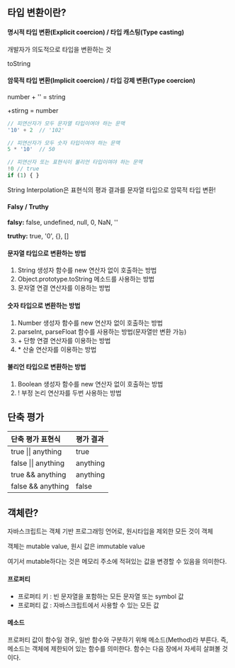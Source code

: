 ## 타입 변환이란?

#### 명시적 타입 변환(Explicit coercion) / 타입 캐스팅(Type casting)

개발자가 의도적으로 타입을 변환하는 것

toString

#### 암묵적 타입 변환(Implicit coercion) / 타입 강제 변환(Type coercion)

number + '' = string

+stirng = number

```javascript
// 피연산자가 모두 문자열 타입이여야 하는 문맥
'10' + 2  // '102'

// 피연산자가 모두 숫자 타입이여야 하는 문맥
5 * '10'  // 50

// 피연산자 또는 표현식이 불리언 타입이여야 하는 문맥
!0 // true
if (1) { }
```

String Interpolation은 표현식의 평과 결과를 문자열 타입으로 암묵적 타입 변환!

#### Falsy / Truthy

**falsy:**  false, undefined, null, 0, NaN, ''

**truthy:** true, '0', {}, []



#### 문자열 타입으로 변환하는 방법

1. String 생성자 함수를 new 연산자 없이 호출하는 방법
2. Object.prototype.toString 메소드를 사용하는 방법
3. 문자열 연결 연산자를 이용하는 방법



#### 숫자 타입으로 변환하는 방법

1. Number 생성자 함수를 new 연산자 없이 호출하는 방법
2. parseInt, parseFloat 함수를 사용하는 방법(문자열만 변환 가능)
3. \+ 단항 연결 연산자를 이용하는 방법
4. \* 산술 연산자를 이용하는 방법



#### 불리언 타입으로 변환하는 방법

1. Boolean 생성자 함수를 new 연산자 없이 호출하는 방법
2. ! 부정 논리 연산자를 두번 사용하는 방법



## 단축 평가

| 단축 평가 표현식    | 평가 결과 |
| :------------------ | :-------- |
| true \|\| anything  | true      |
| false \|\| anything | anything  |
| true && anything    | anything  |
| false && anything   | false     |



## 객체란?

자바스크립트는 객체 기반 프로그래밍 언어로, 원시타입을 제외한 모든 것이 객체

객체는 mutable value, 원시 값은 immutable value

여기서 mutable하다는 것은 메모리 주소에 적혀있는 값을 변경할 수 있음을 의미한다.

#### 프로퍼티

- 프로퍼티 키 : 빈 문자열을 포함하는 모든 문자열 또는 symbol 값
- 프로퍼티 값 : 자바스크립트에서 사용할 수 있는 모든 값

#### 메소드

프로퍼티 값이 함수일 경우, 일반 함수와 구분하기 위해 메소드(Method)라 부른다. 즉, 메소드는 객체에 제한되어 있는 함수를 의미한다. 함수는 다음 장에서 자세히 살펴볼 것이다.

